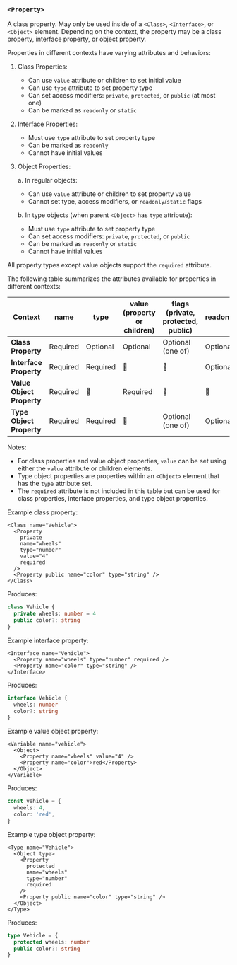 ### `<Property>`

A class property. May only be used inside of a `<Class>`, `<Interface>`, or `<Object>` element. Depending on the context, the property may be a class property, interface property, or object property.

Properties in different contexts have varying attributes and behaviors:

1. Class Properties:

   - Can use `value` attribute or children to set initial value
   - Can use `type` attribute to set property type
   - Can set access modifiers: `private`, `protected`, or `public` (at most one)
   - Can be marked as `readonly` or `static`

2. Interface Properties:

   - Must use `type` attribute to set property type
   - Can be marked as `readonly`
   - Cannot have initial values

3. Object Properties:

   a. In regular objects:

   - Can use `value` attribute or children to set property value
   - Cannot set type, access modifiers, or `readonly`/`static` flags

   b. In type objects (when parent `<Object>` has `type` attribute):

   - Must use `type` attribute to set property type
   - Can set access modifiers: `private`, `protected`, or `public`
   - Can be marked as `readonly` or `static`
   - Cannot have initial values

All property types except value objects support the `required` attribute.

The following table summarizes the attributes available for properties in different contexts:

| Context                   | name     | type     | value (property or children) | flags (private, protected, public) | readonly | static   | required |
| ------------------------- | -------- | -------- | ---------------------------- | ---------------------------------- | -------- | -------- | -------- |
| **Class Property**        | Required | Optional | Optional                     | Optional (one of)                  | Optional | Optional | Optional |
| **Interface Property**    | Required | Required | 🚫                           | 🚫                                 | Optional | 🚫       | Optional |
| **Value Object Property** | Required | 🚫       | Required                     | 🚫                                 | 🚫       | 🚫       | 🚫       |
| **Type Object Property**  | Required | Required | 🚫                           | Optional (one of)                  | Optional | Optional | Optional |

Notes:

- For class properties and value object properties, `value` can be set using either the `value` attribute or children elements.
- Type object properties are properties within an `<Object>` element that has the `type` attribute set.
- The `required` attribute is not included in this table but can be used for class properties, interface properties, and type object properties.

Example class property:

```tsx
<Class name="Vehicle">
  <Property
    private
    name="wheels"
    type="number"
    value="4"
    required
  />
  <Property public name="color" type="string" />
</Class>
```

Produces:

```ts
class Vehicle {
  private wheels: number = 4
  public color?: string
}
```

Example interface property:

```tsx
<Interface name="Vehicle">
  <Property name="wheels" type="number" required />
  <Property name="color" type="string" />
</Interface>
```

Produces:

```ts
interface Vehicle {
  wheels: number
  color?: string
}
```

Example value object property:

```tsx
<Variable name="vehicle">
  <Object>
    <Property name="wheels" value="4" />
    <Property name="color">red</Property>
  </Object>
</Variable>
```

Produces:

```ts
const vehicle = {
  wheels: 4,
  color: 'red',
}
```

Example type object property:

```tsx
<Type name="Vehicle">
  <Object type>
    <Property
      protected
      name="wheels"
      type="number"
      required
    />
    <Property public name="color" type="string" />
  </Object>
</Type>
```

Produces:

```ts
type Vehicle = {
  protected wheels: number
  public color?: string
}
```
